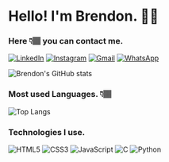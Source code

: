 # Hello! I'm Brendon. 👋🏽 

### Here 👇🏽 you can contact me.

[![LinkedIn](https://img.shields.io/badge/linkedin-%230077B5.svg?style=for-the-badge&logo=linkedin&logoColor=white)](https://www.linkedin.com/in/brendon-dacruz)
[![Instagram](https://img.shields.io/badge/Instagram-%23E4405F.svg?style=for-the-badge&logo=Instagram&logoColor=white)](https://www.instagram.com/eubrxndondc/)
[![Gmail](https://img.shields.io/badge/Gmail-D14836?style=for-the-badge&logo=gmail&logoColor=white)](mailto:b.araujodacruz@gmail.com)
[![WhatsApp](https://img.shields.io/badge/WhatsApp-25D366?style=for-the-badge&logo=whatsapp&logoColor=white)](https://wa.me/5527999162446)

![Brendon's GitHub stats](https://github-readme-stats.vercel.app/api?username=brendonccruz&show_icons=true&theme=highcontrast)

### Most used Languages. 👇🏽

![Top Langs](https://github-readme-stats.vercel.app/api/top-langs/?username=brendonccruz&hide_progress=true)

### Technologies I use.

![HTML5](https://img.shields.io/badge/html5-%23E34F26.svg?style=for-the-badge&logo=html5&logoColor=white) ![CSS3](https://img.shields.io/badge/css3-%231572B6.svg?style=for-the-badge&logo=css3&logoColor=white) ![JavaScript](https://img.shields.io/badge/javascript-%23323330.svg?style=for-the-badge&logo=javascript&logoColor=%23F7DF1E) ![C](https://img.shields.io/badge/c-%2300599C.svg?style=for-the-badge&logo=c&logoColor=white) ![Python](https://img.shields.io/badge/python-3670A0?style=for-the-badge&logo=python&logoColor=ffdd54)
